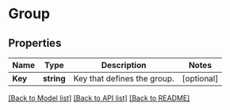 # Group

## Properties

Name | Type | Description | Notes
------------ | ------------- | ------------- | -------------
**Key** | **string** | Key that defines the group. | [optional] 

[[Back to Model list]](../README.md#documentation-for-models) [[Back to API list]](../README.md#documentation-for-api-endpoints) [[Back to README]](../README.md)


